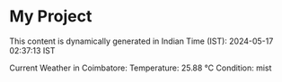 # My Project

This content is dynamically generated in Indian Time (IST): 2024-05-17 02:37:13 IST


Current Weather in Coimbatore:
Temperature: 25.88 °C
Condition: mist
